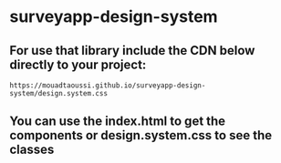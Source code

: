 # surveyapp-design-system

## For use that library include the CDN below directly to your project:
```
https://mouadtaoussi.github.io/surveyapp-design-system/design.system.css

```

## You can use the index.html to get the components or design.system.css to see the classes
